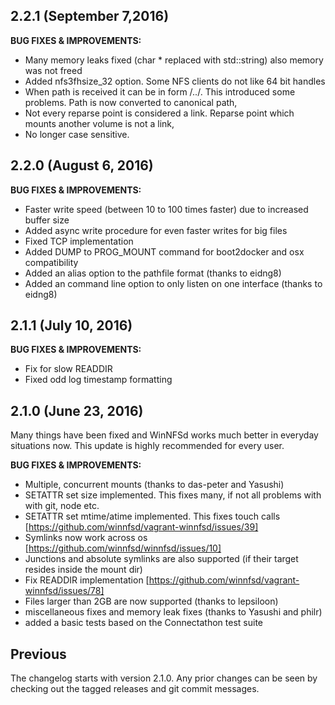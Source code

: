 ## 2.2.1 (September 7,2016)

**BUG FIXES & IMPROVEMENTS:**
- Many memory leaks fixed (char * replaced with std::string) also memory was not freed
- Added nfs3fhsize_32 option. Some NFS clients do not like 64 bit handles
- When path is received it can be in form <path>/../<folder>. This introduced some problems. Path is now converted to canonical path,
- Not every reparse point is considered a link. Reparse point which mounts another volume is not a link,
- No longer case sensitive.

## 2.2.0 (August 6, 2016)

**BUG FIXES & IMPROVEMENTS:**

- Faster write speed (between 10 to 100 times faster) due to increased buffer size
- Added async write procedure for even faster writes for big files
- Fixed TCP implementation
- Added DUMP to PROG_MOUNT command for boot2docker and osx compatibility
- Added an alias option to the pathfile format (thanks to eidng8)
- Added an command line option to only listen on one interface (thanks to eidng8)

## 2.1.1 (July 10, 2016)

**BUG FIXES & IMPROVEMENTS:**

- Fix for slow READDIR
- Fixed odd log timestamp formatting

## 2.1.0 (June 23, 2016)

Many things have been fixed and WinNFSd works much better in everyday situations now.
This update is highly recommended for every user.

**BUG FIXES & IMPROVEMENTS:**

- Multiple, concurrent mounts (thanks to das-peter and Yasushi)
- SETATTR set size implemented. This fixes many, if not all problems with with git, node etc.
- SETATTR set mtime/atime implemented. This fixes touch calls [https://github.com/winnfsd/vagrant-winnfsd/issues/39]
- Symlinks now work across os [https://github.com/winnfsd/winnfsd/issues/10]
- Junctions and absolute symlinks are also supported (if their target resides inside the mount dir)
- Fix READDIR implementation [https://github.com/winnfsd/vagrant-winnfsd/issues/78]
- Files larger than 2GB are now supported (thanks to lepsiloon)
- miscellaneous fixes and memory leak fixes (thanks to Yasushi and philr)
- added a basic tests based on the Connectathon test suite

## Previous

The changelog starts with version 2.1.0. Any prior changes can be
seen by checking out the tagged releases and git commit messages.

